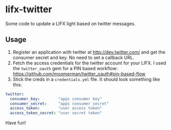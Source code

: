 # lifx-twitter 
Some code to update a LIFX light based on twitter messages.

## Usage

1. Register an application with twitter at http://dev.twitter.com/ and get
the consumer secret and key. No need to set a callback URL.
2. Fetch the access credentials for the twitter account for your LIFX. I
   used the `twitter_oauth` gem for a PIN based workflow:
https://github.com/moomerman/twitter_oauth#pin-based-flow
3. Stick the creds in a `credentials.yml` file. It should look something
   like this:

```yaml
twitter:
  consumer_key:        "apps consumer key"
  consumer_secret:     "apps consumer secret"
  access_token:        "user access token"
  access_token_secret: "user secret token"
```

Have fun!


